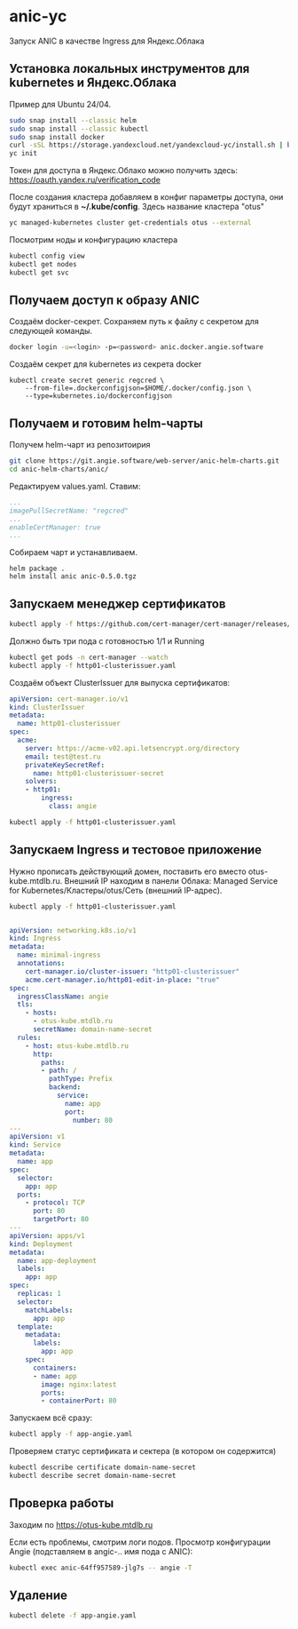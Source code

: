 # anic-yc
Запуск ANIC в качестве Ingress для Яндекс.Облака

## Установка локальных инструментов для kubernetes и Яндекс.Облака

Пример для Ubuntu 24/04.

```bash
sudo snap install --classic helm
sudo snap install --classic kubectl
sudo snap install docker
curl -sSL https://storage.yandexcloud.net/yandexcloud-yc/install.sh | bash
yc init
```
Токен для доступа в Яндекс.Облако можно получить здесь:  https://oauth.yandex.ru/verification_code

После создания кластера добавляем в конфиг параметры доступа, они будут храниться в **~/.kube/config**. Здесь название кластера "оtus"

```bash
yc managed-kubernetes cluster get-credentials otus --external
```
Посмотрим ноды и конфигурацию кластера

```bash
kubectl config view
kubectl get nodes
kubectl get svc
```

## Получаем доступ к образу ANIC

Создаём docker-секрет. Сохраняем путь к файлу с секретом для следующей команды.

```bash
docker login -u=<login> -p=<password> anic.docker.angie.software
```
Создаём секрет для kubernetes из секрета docker

```
kubectl create secret generic regcred \
    --from-file=.dockerconfigjson=$HOME/.docker/config.json \
    --type=kubernetes.io/dockerconfigjson
```
## Получаем и готовим helm-чарты

Получем helm-чарт из репозитоирия

```bash
git clone https://git.angie.software/web-server/anic-helm-charts.git
cd anic-helm-charts/anic/

```

Редактируем values.yaml. Ставим:

```yaml
...
imagePullSecretName: "regcred"
...
enableCertManager: true
...

```
Собираем чарт и устанавливаем.

```
helm package .
helm install anic anic-0.5.0.tgz
```

## Запускаем менеджер сертификатов


```bash
kubectl apply -f https://github.com/cert-manager/cert-manager/releases/download/v1.12.1/cert-manager.yaml
```

Должно быть три пода с готовностью 1/1 и Running

```bash
kubectl get pods -n cert-manager --watch
kubectl apply -f http01-clusterissuer.yaml
```

Создаём объект ClusterIssuer для выпуска сертификатов:

```yaml
apiVersion: cert-manager.io/v1
kind: ClusterIssuer
metadata:
  name: http01-clusterissuer
spec:
  acme:
    server: https://acme-v02.api.letsencrypt.org/directory
    email: test@test.ru
    privateKeySecretRef:
      name: http01-clusterissuer-secret
    solvers:
    - http01:
        ingress:
          class: angie
```

```bash
kubectl apply -f http01-clusterissuer.yaml
```

## Запускаем Ingress и тестовое приложение

Нужно прописать действующий домен, поставить его вместо otus-kube.mtdlb.ru. Внешний IP находим в панели Облака: Managed Service for Kubernetes/Кластеры/otus/Сеть (внешний IP-адрес). 

```bash
kubectl apply -f http01-clusterissuer.yaml
```

```yaml

apiVersion: networking.k8s.io/v1
kind: Ingress
metadata:
  name: minimal-ingress
  annotations:
    cert-manager.io/cluster-issuer: "http01-clusterissuer"
    acme.cert-manager.io/http01-edit-in-place: "true"
spec:
  ingressClassName: angie
  tls:
    - hosts:
      - otus-kube.mtdlb.ru
      secretName: domain-name-secret
  rules:
    - host: otus-kube.mtdlb.ru
      http:
        paths:
        - path: /
          pathType: Prefix
          backend:
            service:
              name: app
              port:
                number: 80
---
apiVersion: v1
kind: Service
metadata:
  name: app
spec:
  selector:
    app: app
  ports:
    - protocol: TCP
      port: 80
      targetPort: 80
---
apiVersion: apps/v1
kind: Deployment
metadata:
  name: app-deployment
  labels:
    app: app
spec:
  replicas: 1
  selector:
    matchLabels:
      app: app
  template:
    metadata:
      labels:
        app: app
    spec:
      containers:
      - name: app
        image: nginx:latest
        ports:
        - containerPort: 80
```

Запускаем всё сразу:
```bash
kubectl apply -f app-angie.yaml
```

Проверяем статус сертификата и сектера (в котором он содержится)

```bash
kubectl describe certificate domain-name-secret
kubectl describe secret domain-name-secret
```

## Проверка работы

Заходим по https://otus-kube.mtdlb.ru

Если есть проблемы, смотрим логи подов.
Просмотр конфигурации Angie (подставляем в angic-.. имя пода с ANIC):

```bash
kubectl exec anic-64ff957589-jlg7s -- angie -T

```

## Удаление

```bash
kubectl delete -f app-angie.yaml
```
